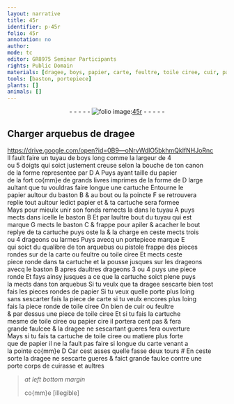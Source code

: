 ```yaml
---
layout: narrative
title: 45r
identifier: p-45r
folio: 45r
annotation: no
author:
mode: tc
editor: GR8975 Seminar Participants
rights: Public Domain
materials: [dragee, boys, papier, carte, feultre, toile ciree, cuir, papier cire]
tools: [baston, portepiece]
plants: []
animals: []
---
```


<div class="folio" align="center">- - - - - <a href="http://gallica.bnf.fr/ark:/12148/btv1b10500001g/f95.image" target="_blank"><img src="https://cu-mkp.github.io/2017-workshop-edition/assets/photo-icon.png" alt="folio image: " style="display:inline-block; margin-bottom:-3px;"/>45r</a> - - - - - </div>  
  

## Charger arquebus de <span class="m">dragee</span>

   https://drive.google.com/open?id=0B9—oNrvWdlO5bkhmQklfNHJoRnc  
Il fault faire un tuyau de <span class="m">boys</span> <span class="ms">long comme la largeur de 4<br/> ou 5 <span class="bp">doigts</span></span> qui soict justement creuse selon la bouche de ton canon<br/> de la forme representee par D A Puys ayant taille du <span class="m">papier</span><br/> de la <span class="ms">fort co{mm}e de grands livres imprimes</span> de la forme de D <span class="ms">large<br/> aultant que tu vouldras faire longue une cartuche</span> Entourne le<br/> <span class="m">papier</span> aultour du <span class="tl">baston</span> B & au bout ou la poincte F se retrouvera<br/> replie tout aultour ledict <span class="m">papier</span> et & ta cartuche sera formee<br/> Mays pour mieulx unir son fonds remects la dans le tuyau A puys<br/> mects dans icelle le <span class="tl">baston</span> B Et par laultre bout du tuyau qui est<br/> marque G mects le <span class="tl">baston</span> C & frappe pour apiler & acacher le bout<br/> replye de ta cartuche puys oste la & la charge en ceste mects trois<br/> ou 4 drageons ou larmes Puys avecq un <span class="tl">portepiece</span> marque E<br/> qui soict du qualibre de ton arquebus ou pistole frappe des pieces<br/> rondes sur de la <span class="m">carte</span> ou <span class="m">feultre</span> ou <span class="m">toile ciree</span> Et mects ceste<br/> piece ronde dans ta cartuche et la pousse jusques sur les drageons<br/> avecq le <span class="tl">baston</span> B apres daultres drageons 3 ou 4 puys une piece<br/> ronde Et fays ainsy jusques a ce que la cartuche soict plene puys<br/> la mects dans ton arquebus Si tu veulx que ta <span class="m">dragee</span> sescarte bien tost<br/> fais les pieces rondes de <span class="m">papier</span> Si tu veux quelle porte plus loing<br/> sans sescarter fais la piece de <span class="m">carte</span> si tu veulx encores plus loing<br/> fais la piece ronde de <span class="m">toile ciree</span> On bien de <span class="m">cuir</span> ou <span class="m">feultre</span><br/> & par dessus une piece de <span class="m">toile ciree</span> Et si tu fais la cartuche<br/> mesme de <span class="m">toile ciree</span> ou <span class="m">papier cire</span> il portera cent <span class="ms">pas</span> & fera<br/> grande faulcee & la <span class="m">dragee</span> ne sescartant gueres fera ouverture<br/> Mays si tu fais ta cartuche de <span class="m">toile ciree</span> ou matiere plus forte<br/> que de <span class="m">papier</span> il ne la fault pas faire si longue du carte venant a<br/> la pointe co{mm}e D Car cest asses quelle fasse deux tours # En ceste<br/> sorte la <span class="m">dragee</span> ne sescarte gueres & faict grande faulce contre une<br/> porte corps de cuirasse et aultres
 
> *at left bottom margin*
> 
>   co{mm}e [illegible] 
 
